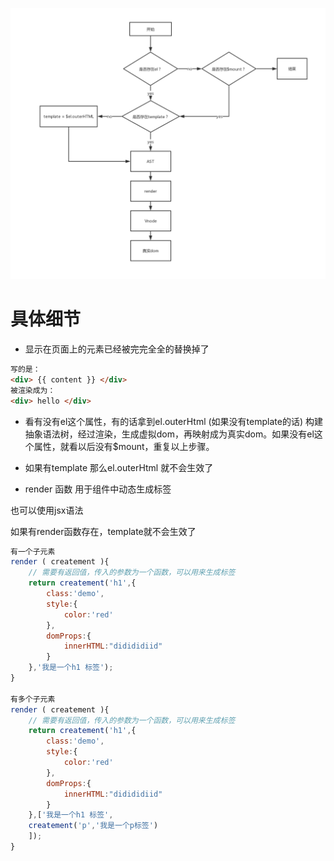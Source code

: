 ![](./img/挂载流程.jpg)

# 具体细节
- 显示在页面上的元素已经被完完全全的替换掉了
```html
写的是：
<div> {{ content }} </div>
被渲染成为：
<div> hello </div>
```
- 看有没有el这个属性，有的话拿到el.outerHtml  (如果没有template的话) 构建抽象语法树，经过渲染，生成虚拟dom，再映射成为真实dom。如果没有el这个属性，就看以后没有$mount，重复以上步骤。
- 如果有template 那么el.outerHtml 就不会生效了

- render 函数
用于组件中动态生成标签

也可以使用jsx语法



如果有render函数存在，template就不会生效了

```javascript
有一个子元素
render ( createment ){
    // 需要有返回值，传入的参数为一个函数，可以用来生成标签
    return createment('h1',{
        class:'demo',
        style:{
            color:'red'
        },
        domProps:{
            innerHTML:"didididiid"
        }
    },'我是一个h1 标签');
}

有多个子元素
render ( createment ){
    // 需要有返回值，传入的参数为一个函数，可以用来生成标签
    return createment('h1',{
        class:'demo',
        style:{
            color:'red'
        },
        domProps:{
            innerHTML:"didididiid"
        }
    },['我是一个h1 标签',
    createment('p','我是一个p标签')
    ]);
}
```